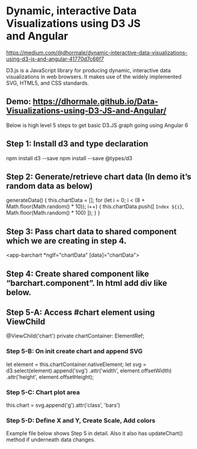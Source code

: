 # Dynamic, interactive Data Visualizations using D3 JS and Angular

https://medium.com/@dhormale/dynamic-interactive-data-visualizations-using-d3-js-and-angular-41770d7c66f7

D3.js is a JavaScript library for producing dynamic, interactive data visualizations in web browsers. It makes use of the widely implemented SVG, HTML5, and CSS standards.

## Demo: https://dhormale.github.io/Data-Visualizations-using-D3-JS-and-Angular/


Below is high level 5 steps to get basic D3.JS graph going using Angular 6

## Step 1: Install d3 and type declaration

npm install d3 --save
npm install --save @types/d3

## Step 2: Generate/retrieve chart data (In demo it’s random data as below)

generateData() {
   this.chartData = [];
   for (let i = 0; i < (8 + Math.floor(Math.random() * 10)); i++) {
   this.chartData.push([
   `Index ${i}`,
   Math.floor(Math.random() * 100)
   ]);
  }
}

## Step 3: Pass chart data to shared component which we are creating in step 4.

<app-barchart *ngIf="chartData" [data]="chartData"></app-barchart>

## Step 4: Create shared component like “barchart.component”. In html add div like below.

<div class="d3-chart" #chart></div>

## Step 5-A: Access #chart element using ViewChild

@ViewChild('chart') private chartContainer: ElementRef;

### Step 5-B: On init create chart and append SVG

let element = this.chartContainer.nativeElement;
let svg = d3.select(element).append('svg')
   .attr('width', element.offsetWidth)
   .attr('height', element.offsetHeight);

### Step 5-C: Chart plot area

this.chart = svg.append('g').attr('class', 'bars')

### Step 5-D: Define X and Y, Create Scale, Add colors

Example file below shows Step 5 in detail. Also it also has updateChart() method if underneath data changes.

